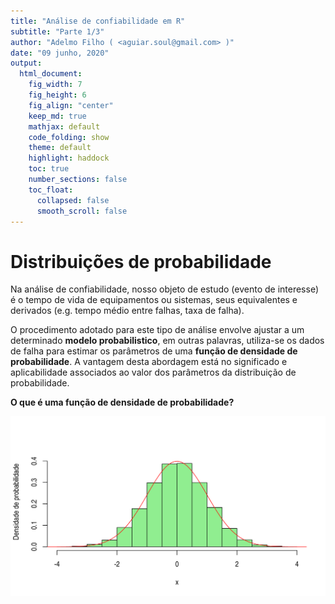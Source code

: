 ```yaml
---
title: "Análise de confiabilidade em R"
subtitle: "Parte 1/3"
author: "Adelmo Filho ( <aguiar.soul@gmail.com> )"
date: "09 junho, 2020"
output:
  html_document:
    fig_width: 7
    fig_height: 6
    fig_align: "center"
    keep_md: true
    mathjax: default
    code_folding: show
    theme: default
    highlight: haddock
    toc: true
    number_sections: false
    toc_float:
      collapsed: false
      smooth_scroll: false
---
```




# Distribuições de probabilidade

Na análise de confiabilidade, nosso objeto de estudo (evento de interesse) é o tempo de vida de equipamentos ou sistemas, seus equivalentes e derivados (e.g. tempo médio entre falhas, taxa de falha).

O procedimento adotado para este tipo de análise envolve ajustar a um determinado **modelo probabilistico**, em outras palavras, utiliza-se os dados de falha para estimar os parâmetros de uma **função de densidade de probabilidade**. A vantagem desta abordagem está no significado e aplicabilidade associados ao valor dos parâmetros da distribuição de probabilidade.

**O que é uma função de densidade de probabilidade?**





<img src="post7_files/figure-html/unnamed-chunk-1-1.png" style="display: block; margin: auto;" />



